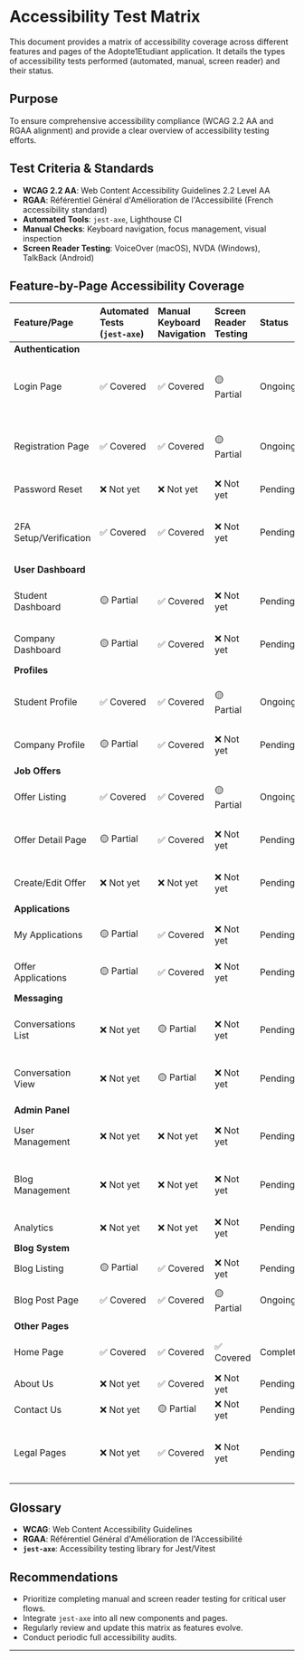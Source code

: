 # Accessibility Test Matrix

This document provides a matrix of accessibility coverage across different features and pages of the Adopte1Etudiant application. It details the types of accessibility tests performed (automated, manual, screen reader) and their status.

## Purpose

To ensure comprehensive accessibility compliance (WCAG 2.2 AA and RGAA alignment) and provide a clear overview of accessibility testing efforts.

## Test Criteria & Standards

-   **WCAG 2.2 AA**: Web Content Accessibility Guidelines 2.2 Level AA
-   **RGAA**: Référentiel Général d'Amélioration de l'Accessibilité (French accessibility standard)
-   **Automated Tools**: `jest-axe`, Lighthouse CI
-   **Manual Checks**: Keyboard navigation, focus management, visual inspection
-   **Screen Reader Testing**: VoiceOver (macOS), NVDA (Windows), TalkBack (Android)

## Feature-by-Page Accessibility Coverage

| Feature/Page           | Automated Tests (`jest-axe`) | Manual Keyboard Navigation | Screen Reader Testing | Status   | Notes                                    |
| :--------------------- | :--------------------------- | :------------------------- | :-------------------- | :------- | :--------------------------------------- |
| **Authentication**     |                              |                            |                       |          |                                          |
| Login Page             | ✅ Covered                   | ✅ Covered                 | 🟡 Partial            | Ongoing  | Basic flow covered; need deeper review   |
| Registration Page      | ✅ Covered                   | ✅ Covered                 | 🟡 Partial            | Ongoing  | Basic flow covered; need deeper review   |
| Password Reset         | ❌ Not yet                   | ❌ Not yet                 | ❌ Not yet            | Pending  |                                          |
| 2FA Setup/Verification | ✅ Covered                   | ✅ Covered                 | ❌ Not yet            | Pending  | Basic flow covered; need screen reader   |
| **User Dashboard**     |                              |                            |                       |          |                                          |
| Student Dashboard      | 🟡 Partial                   | ✅ Covered                 | ❌ Not yet            | Pending  | Key metrics, offers, applications        |
| Company Dashboard      | 🟡 Partial                   | ✅ Covered                 | ❌ Not yet            | Pending  | Offers, applicants, messages             |
| **Profiles**           |                              |                            |                       |          |                                          |
| Student Profile        | ✅ Covered                   | ✅ Covered                 | 🟡 Partial            | Ongoing  | Form validation, CV upload, skills       |
| Company Profile        | 🟡 Partial                   | ✅ Covered                 | ❌ Not yet            | Pending  | Company details, contact info            |
| **Job Offers**         |                              |                            |                       |          |                                          |
| Offer Listing          | ✅ Covered                   | ✅ Covered                 | 🟡 Partial            | Ongoing  | Filters, pagination, cards               |
| Offer Detail Page      | 🟡 Partial                   | ✅ Covered                 | ❌ Not yet            | Pending  | Apply button, company info               |
| Create/Edit Offer      | ❌ Not yet                   | ❌ Not yet                 | ❌ Not yet            | Pending  | Complex form, rich text editor           |
| **Applications**       |                              |                            |                       |          |                                          |
| My Applications        | 🟡 Partial                   | ✅ Covered                 | ❌ Not yet            | Pending  | Status updates, view details             |
| Offer Applications     | 🟡 Partial                   | ✅ Covered                 | ❌ Not yet            | Pending  | Filtering, status updates                |
| **Messaging**          |                              |                            |                       |          |                                          |
| Conversations List     | ❌ Not yet                   | 🟡 Partial                 | ❌ Not yet            | Pending  | Basic navigation; focus issues           |
| Conversation View      | ❌ Not yet                   | 🟡 Partial                 | ❌ Not yet            | Pending  | Message input, scrollable area           |
| **Admin Panel**        |                              |                            |                       |          |                                          |
| User Management        | ❌ Not yet                   | ❌ Not yet                 | ❌ Not yet            | Pending  | Tables, filters, actions                 |
| Blog Management        | ❌ Not yet                   | ❌ Not yet                 | ❌ Not yet            | Pending  | Forms, content editor, media upload      |
| Analytics              | ❌ Not yet                   | ❌ Not yet                 | ❌ Not yet            | Pending  | Charts, data tables                      |
| **Blog System**        |                              |                            |                       |          |                                          |
| Blog Listing           | 🟡 Partial                   | ✅ Covered                 | ❌ Not yet            | Pending  | Filters, pagination                      |
| Blog Post Page         | ✅ Covered                   | ✅ Covered                 | 🟡 Partial            | Ongoing  | Content rendering, social share          |
| **Other Pages**        |                              |                            |                       |          |                                          |
| Home Page              | ✅ Covered                   | ✅ Covered                 | ✅ Covered            | Complete | Hero, sections, links                    |
| About Us               | ❌ Not yet                   | ✅ Covered                 | ❌ Not yet            | Pending  | Static content                           |
| Contact Us             | ❌ Not yet                   | 🟡 Partial                 | ❌ Not yet            | Pending  | Form fields, captcha                     |
| Legal Pages            | ❌ Not yet                   | ✅ Covered                 | ❌ Not yet            | Pending  | Static content (Mentions légales, RGPD)  |

## Glossary

-   **WCAG**: Web Content Accessibility Guidelines
-   **RGAA**: Référentiel Général d'Amélioration de l'Accessibilité
-   **`jest-axe`**: Accessibility testing library for Jest/Vitest

## Recommendations

- Prioritize completing manual and screen reader testing for critical user flows.
- Integrate `jest-axe` into all new components and pages.
- Regularly review and update this matrix as features evolve.
- Conduct periodic full accessibility audits.

---
